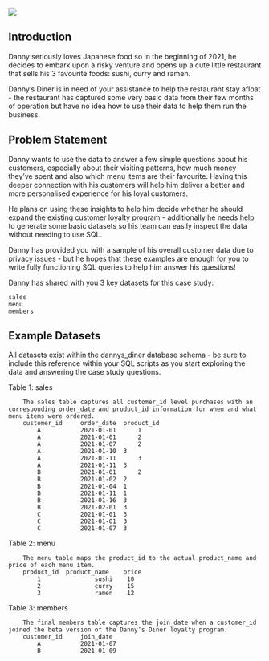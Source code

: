 ![](https://8weeksqlchallenge.com/images/case-study-designs/1.png)

## Introduction

Danny seriously loves Japanese food so in the beginning of 2021, he decides to embark upon a risky venture and opens up a cute little restaurant that sells his 3 favourite foods: sushi, curry and ramen.

Danny’s Diner is in need of your assistance to help the restaurant stay afloat - the restaurant has captured some very basic data from their few months of operation but have no idea how to use their data to help them run the business.

## Problem Statement

Danny wants to use the data to answer a few simple questions about his customers, especially about their visiting patterns, how much money they’ve spent and also which menu items are their favourite. Having this deeper connection with his customers will help him deliver a better and more personalised experience for his loyal customers.

He plans on using these insights to help him decide whether he should expand the existing customer loyalty program - additionally he needs help to generate some basic datasets so his team can easily inspect the data without needing to use SQL.

Danny has provided you with a sample of his overall customer data due to privacy issues - but he hopes that these examples are enough for you to write fully functioning SQL queries to help him answer his questions!

Danny has shared with you 3 key datasets for this case study:

    sales
    menu
    members

## Example Datasets

All datasets exist within the dannys_diner database schema - be sure to include this reference within your SQL scripts as you start exploring the data and answering the case study questions.

Table 1: sales

        The sales table captures all customer_id level purchases with an corresponding order_date and product_id information for when and what menu items were ordered.
        customer_id 	order_date 	product_id
            A 	        2021-01-01  	1
            A 	        2021-01-01  	2
            A       	2021-01-07  	2
            A 	        2021-01-10 	3
            A 	        2021-01-11  	3
            A 	        2021-01-11 	3
            B 	        2021-01-01  	2
            B 	        2021-01-02 	2
            B 	        2021-01-04 	1
            B 	        2021-01-11 	1
            B 	        2021-01-16 	3
            B 	        2021-02-01 	3
            C 	        2021-01-01 	3
            C 	        2021-01-01 	3
            C 	        2021-01-07 	3
            
    
Table 2: menu

        The menu table maps the product_id to the actual product_name and price of each menu item.
        product_id 	product_name 	price
            1 	            sushi 	 10
            2 	            curry 	 15
            3 	            ramen 	 12
        
        
Table 3: members

        The final members table captures the join_date when a customer_id joined the beta version of the Danny’s Diner loyalty program.
        customer_id 	join_date
            A 	        2021-01-07
            B 	        2021-01-09
